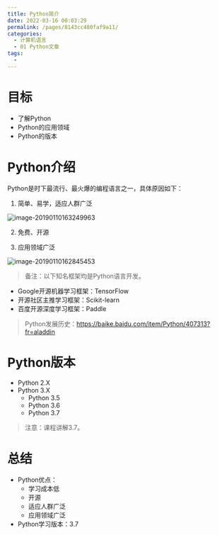```yaml
---
title: Python简介
date: 2022-03-16 00:03:29
permalink: /pages/8143cc480faf9a11/
categories: 
  - 计算机语言
  - 01 Python文章
tags: 
  - 
---
```

# 目标

- 了解Python
- Python的应用领域
- Python的版本

# Python介绍

Python是时下最流行、最火爆的编程语言之一，具体原因如下：

1. 简单、易学，适应人群广泛

![image-20190110163249963](01-Python简介.assets/image-20190110163249963.png)

2. 免费、开源

3. 应用领域广泛

![image-20190110162845453](01-Python简介.assets/image-20190110162845453-7108925.png)

> 备注：以下知名框架均是Python语言开发。

- Google开源机器学习框架：TensorFlow
- 开源社区主推学习框架：Scikit-learn
- 百度开源深度学习框架：Paddle

> Python发展历史：https://baike.baidu.com/item/Python/407313?fr=aladdin

# Python版本

- Python 2.X
- Python 3.X
  - Python 3.5
  - Python 3.6
  - Python 3.7 

> 注意：课程讲解3.7。

# 总结

- Python优点：
  - 学习成本低
  - 开源
  - 适应人群广泛
  - 应用领域广泛
- Python学习版本：3.7



